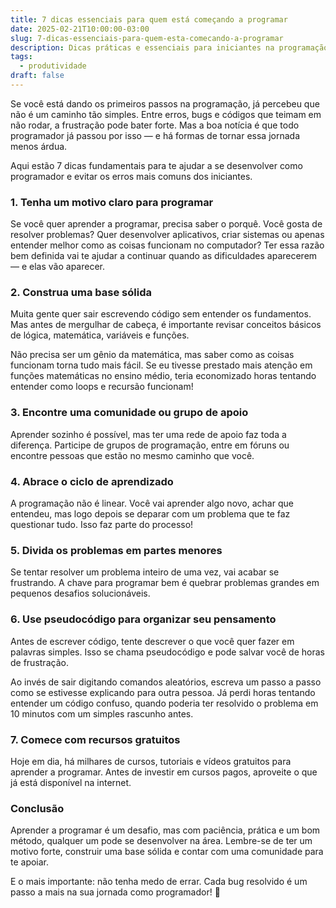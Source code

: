 ```yaml
---
title: 7 dicas essenciais para quem está começando a programar
date: 2025-02-21T10:00:00-03:00
slug: 7-dicas-essenciais-para-quem-esta-comecando-a-programar
description: Dicas práticas e essenciais para iniciantes na programação, desde a escolha da linguagem até a importância da prática constante.
tags: 
  - produtividade
draft: false
---
```

Se você está dando os primeiros passos na programação, já percebeu que não é um caminho tão simples. Entre erros, bugs e códigos que teimam em não rodar, a frustração pode bater forte. Mas a boa notícia é que todo programador já passou por isso — e há formas de tornar essa jornada menos árdua.

Aqui estão 7 dicas fundamentais para te ajudar a se desenvolver como programador e evitar os erros mais comuns dos iniciantes.

### 1. Tenha um motivo claro para programar
Se você quer aprender a programar, precisa saber o porquê. Você gosta de resolver problemas? Quer desenvolver aplicativos, criar sistemas ou apenas entender melhor como as coisas funcionam no computador? Ter essa razão bem definida vai te ajudar a continuar quando as dificuldades aparecerem — e elas vão aparecer.

### 2. Construa uma base sólida
Muita gente quer sair escrevendo código sem entender os fundamentos. Mas antes de mergulhar de cabeça, é importante revisar conceitos básicos de lógica, matemática, variáveis e funções.

Não precisa ser um gênio da matemática, mas saber como as coisas funcionam torna tudo mais fácil. Se eu tivesse prestado mais atenção em funções matemáticas no ensino médio, teria economizado horas tentando entender como loops e recursão funcionam!

### 3. Encontre uma comunidade ou grupo de apoio
Aprender sozinho é possível, mas ter uma rede de apoio faz toda a diferença. Participe de grupos de programação, entre em fóruns ou encontre pessoas que estão no mesmo caminho que você.

### 4. Abrace o ciclo de aprendizado
A programação não é linear. Você vai aprender algo novo, achar que entendeu, mas logo depois se deparar com um problema que te faz questionar tudo. Isso faz parte do processo!

### 5. Divida os problemas em partes menores
Se tentar resolver um problema inteiro de uma vez, vai acabar se frustrando. A chave para programar bem é quebrar problemas grandes em pequenos desafios solucionáveis.

### 6. Use pseudocódigo para organizar seu pensamento
Antes de escrever código, tente descrever o que você quer fazer em palavras simples. Isso se chama pseudocódigo e pode salvar você de horas de frustração.

Ao invés de sair digitando comandos aleatórios, escreva um passo a passo como se estivesse explicando para outra pessoa. Já perdi horas tentando entender um código confuso, quando poderia ter resolvido o problema em 10 minutos com um simples rascunho antes.

### 7. Comece com recursos gratuitos
Hoje em dia, há milhares de cursos, tutoriais e vídeos gratuitos para aprender a programar. Antes de investir em cursos pagos, aproveite o que já está disponível na internet.

### Conclusão
Aprender a programar é um desafio, mas com paciência, prática e um bom método, qualquer um pode se desenvolver na área. Lembre-se de ter um motivo forte, construir uma base sólida e contar com uma comunidade para te apoiar.

E o mais importante: não tenha medo de errar. Cada bug resolvido é um passo a mais na sua jornada como programador! 🚀